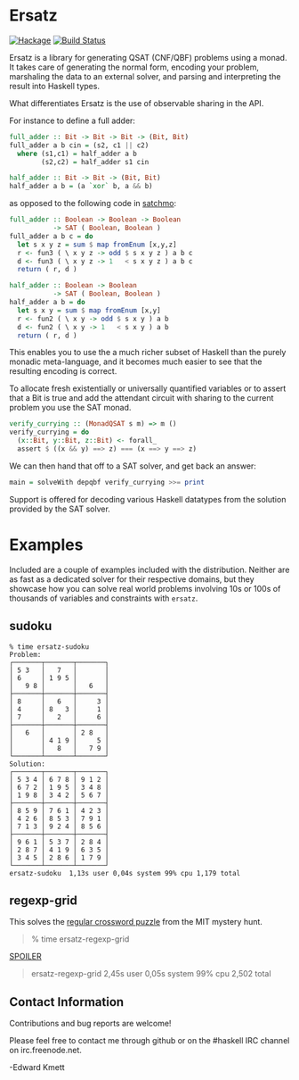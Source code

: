 # Ersatz

[![Hackage](https://img.shields.io/hackage/v/ersatz.svg)](https://hackage.haskell.org/package/ersatz) [![Build Status](https://github.com/ekmett/ersatz/workflows/Haskell-CI/badge.svg)](https://github.com/ekmett/ersatz/actions?query=workflow%3AHaskell-CI)

Ersatz is a library for generating QSAT (CNF/QBF) problems using a monad. It takes care of generating the normal form, encoding your problem, marshaling the data to an external solver, and parsing and interpreting the result into Haskell types.

What differentiates Ersatz is the use of observable sharing in the API.

For instance to define a full adder:

```haskell
full_adder :: Bit -> Bit -> Bit -> (Bit, Bit)
full_adder a b cin = (s2, c1 || c2)
  where (s1,c1) = half_adder a b
        (s2,c2) = half_adder s1 cin

half_adder :: Bit -> Bit -> (Bit, Bit)
half_adder a b = (a `xor` b, a && b)
```

as opposed to the following code in [satchmo](https://hackage.haskell.org/package/satchmo/):


```haskell
full_adder :: Boolean -> Boolean -> Boolean
           -> SAT ( Boolean, Boolean )
full_adder a b c = do
  let s x y z = sum $ map fromEnum [x,y,z]
  r <- fun3 ( \ x y z -> odd $ s x y z ) a b c
  d <- fun3 ( \ x y z -> 1   < s x y z ) a b c
  return ( r, d )

half_adder :: Boolean -> Boolean
           -> SAT ( Boolean, Boolean )
half_adder a b = do
  let s x y = sum $ map fromEnum [x,y]
  r <- fun2 ( \ x y -> odd $ s x y ) a b
  d <- fun2 ( \ x y -> 1   < s x y ) a b
  return ( r, d )
```

This enables you to use the a much richer subset of Haskell than the purely monadic meta-language, and it becomes much easier to see that the resulting encoding is correct.

To allocate fresh existentially or universally quantified variables or to assert that a Bit is true and add the attendant circuit with sharing to the current problem you use the SAT monad.

```haskell
verify_currying :: (MonadQSAT s m) => m ()
verify_currying = do
  (x::Bit, y::Bit, z::Bit) <- forall_
  assert $ ((x && y) ==> z) === (x ==> y ==> z)
```

We can then hand that off to a SAT solver, and get back an answer:

```haskell
main = solveWith depqbf verify_currying >>= print
```

Support is offered for decoding various Haskell datatypes from the
solution provided by the SAT solver.

# Examples

Included are a couple of examples included with the distribution.
Neither are as fast as a dedicated solver for their respective
domains, but they showcase how you can solve real world problems
involving 10s or 100s of thousands of variables and constraints
with `ersatz`.

## sudoku

```
% time ersatz-sudoku
Problem:
┌───────┬───────┬───────┐
│ 5 3   │   7   │       │
│ 6     │ 1 9 5 │       │
│   9 8 │       │   6   │
├───────┼───────┼───────┤
│ 8     │   6   │     3 │
│ 4     │ 8   3 │     1 │
│ 7     │   2   │     6 │
├───────┼───────┼───────┤
│   6   │       │ 2 8   │
│       │ 4 1 9 │     5 │
│       │   8   │   7 9 │
└───────┴───────┴───────┘
Solution:
┌───────┬───────┬───────┐
│ 5 3 4 │ 6 7 8 │ 9 1 2 │
│ 6 7 2 │ 1 9 5 │ 3 4 8 │
│ 1 9 8 │ 3 4 2 │ 5 6 7 │
├───────┼───────┼───────┤
│ 8 5 9 │ 7 6 1 │ 4 2 3 │
│ 4 2 6 │ 8 5 3 │ 7 9 1 │
│ 7 1 3 │ 9 2 4 │ 8 5 6 │
├───────┼───────┼───────┤
│ 9 6 1 │ 5 3 7 │ 2 8 4 │
│ 2 8 7 │ 4 1 9 │ 6 3 5 │
│ 3 4 5 │ 2 8 6 │ 1 7 9 │
└───────┴───────┴───────┘
ersatz-sudoku  1,13s user 0,04s system 99% cpu 1,179 total
```

## regexp-grid

This solves the [regular crossword puzzle](https://github.com/ekmett/ersatz/raw/master/notes/grid.pdf) from the MIT mystery hunt.

> % time ersatz-regexp-grid

[SPOILER](notes/SPOILER.html)

> ersatz-regexp-grid  2,45s user 0,05s system 99% cpu 2,502 total

Contact Information
-------------------

Contributions and bug reports are welcome!

Please feel free to contact me through github or on the #haskell IRC channel on irc.freenode.net.

-Edward Kmett

